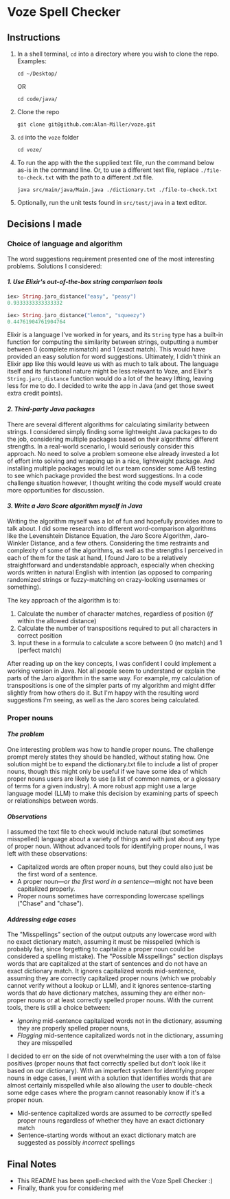 # Voze Spell Checker

## Instructions

1. In a shell terminal, `cd` into a directory where you wish to clone the repo. Examples:

    ```shell
    cd ~/Desktop/
    ```
    OR
    ```shell
    cd code/java/
    ```

1. Clone the repo

    ```shell
    git clone git@github.com:Alan-Miller/voze.git
    ```

1. `cd` into the `voze` folder

    ```shell
    cd voze/
    ```

1. To run the app with the the supplied text file, run the command below as-is in the command line. Or, to use a different text file, replace `./file-to-check.txt` with the path to a different .txt file.

    ```shell
    java src/main/java/Main.java ./dictionary.txt ./file-to-check.txt
    ```

1. Optionally, run the unit tests found in `src/test/java` in a text editor.

## Decisions I made

### Choice of language and algorithm

The word suggestions requirement presented one of the most interesting problems. Solutions I considered:

#### _1. Use Elixir's out-of-the-box string comparison tools_

```elixir
iex> String.jaro_distance("easy", "peasy")
0.9333333333333332

iex> String.jaro_distance("lemon", "squeezy")
0.44761904761904764
```

Elixir is a language I've worked in for years, and its `String` type has a built-in function for computing the similarity between strings, outputting a number between 0 (complete mismatch) and 1 (exact match). This would have provided an easy solution for word suggestions.
Ultimately, I didn't think an Elixir app like this would leave us with as much to talk about. The language itself and its functional nature might be less relevant to Voze, and Elixir's `String.jaro_distance` function would do a lot of the heavy lifting, leaving less for me to do. I decided to write the app in Java (and get those sweet extra credit points).

#### _2. Third-party Java packages_

There are several different algorithms for calculating similarity between strings. I considered simply finding some lightweight Java packages to do the job, considering multiple packages based on their algorithms' different strengths. In a real-world scenario, I would seriously consider this approach. No need to solve a problem someone else already invested a lot of effort into solving and wrapping up in a nice, lightweight package. And installing multiple packages would let our team consider some A/B testing to see which package provided the best word suggestions. In a code challenge situation however, I thought writing the code myself would create more opportunities for discussion.

#### _3. Write a Jaro Score algorithm myself in Java_

Writing the algorithm myself was a lot of fun and hopefully provides more to talk about. I did some research into different word-comparison algorithms like the Levenshtein Distance Equation, the Jaro Score Algorithm, Jaro-Winkler Distance, and a few others. Considering the time restraints and complexity of some of the algorithms, as well as the strengths I perceived in each of them for the task at hand, I found Jaro to be a relatively straightforward and understandable approach, especially when checking words written in natural English with intention (as opposed to comparing randomized strings or fuzzy-matching on crazy-looking usernames or something).

The key approach of the algorithm is to:

1. Calculate the number of character matches, regardless of position (_if_ within the allowed distance)
1. Calculate the number of transpositions required to put all characters in correct position
1. Input these in a formula to calculate a score between 0 (no match) and 1 (perfect match)

After reading up on the key concepts, I was confident I could implement a working version in Java. Not all people seem to understand or explain the parts of the Jaro algorithm in the same way. For example, my calculation of transpositions is one of the simpler parts of my algorithm and might differ slightly from how others do it. But I'm happy with the resulting word suggestions I'm seeing, as well as the Jaro scores being calculated.

### Proper nouns

#### _The problem_

One interesting problem was how to handle proper nouns. The challenge prompt merely states they should be handled, without stating how. One solution might be to expand the dictionary.txt file to include a list of proper nouns, though this might only be useful if we have some idea of which proper nouns users are likely to use (a list of common names, or a glossary of terms for a given industry). A more robust app might use a large language model (LLM) to make this decision by examining parts of speech or relationships between words.

#### _Observations_

I assumed the text file to check would include natural (but sometimes misspelled) language about a variety of things and with just about any type of proper noun. Without advanced tools for identifying proper nouns, I was left with these observations:

- Capitalized words are often proper nouns, but they could also just be the first word of a sentence.
- A proper noun—_or the first word in a sentence_—might not have been capitalized properly.
- Proper nouns sometimes have corresponding lowercase spellings ("Chase" and "chase").

#### _Addressing edge cases_

The "Misspellings" section of the output outputs any lowercase word with no exact dictionary match, assuming it must be misspelled (which is probably fair, since forgetting to capitalize a proper noun could be considered a spelling mistake). The "Possible Misspellings" section displays words that are capitalized at the start of sentences and do not have an exact dictionary match. It ignores capitalized words mid-sentence, assuming they are correctly capitalized proper nouns (which we probably cannot verify without a lookup or LLM), and it ignores sentence-starting words that _do_ have dictionary matches, assuming they are either non-proper nouns or at least correctly spelled proper nouns. With the current tools, there is still a choice between:

- _Ignoring_ mid-sentence capitalized words not in the dictionary, assuming they are properly spelled proper nouns,
- _Flagging_ mid-sentence capitalized words not in the dictionary, assuming they are misspelled

I decided to err on the side of not overwhelming the user with a ton of false positives (proper nouns that fact correctly spelled but don't look like it based on our dictionary). With an imperfect system for identifying proper nouns in edge cases, I went with a solution that identifies words that are almost certainly misspelled while also allowing the user to double-check some edge cases where the program cannot reasonably know if it's a proper noun.

- Mid-sentence capitalized words are assumed to be _correctly_ spelled proper nouns regardless of whether they have an exact dictionary match
- Sentence-starting words without an exact dictionary match are suggested as possibly _incorrect_ spellings

## Final Notes

- This README has been spell-checked with the Voze Spell Checker  :)
- Finally, thank you for considering me!
